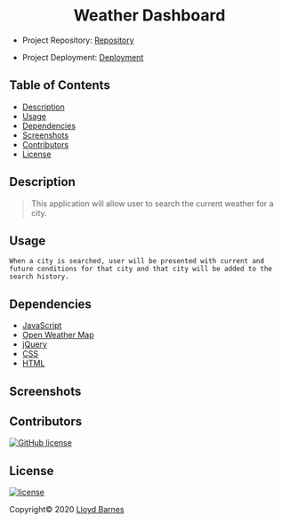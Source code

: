 <div align="center">

# Weather Dashboard

</div>

- Project Repository: [Repository](https://github.com/lbarnes86/WeatherDashboard)

- Project Deployment: [Deployment](https://lbarnes86.github.io/WeatherDashboard/.)

## Table of Contents

- [Description](#description)
- [Usage](#usage)
- [Dependencies](#dependencies)
- [Screenshots](#screenshots)
- [Contributors](#contributors)
- [License](#license)

## Description

>This application will allow user to search the current weather for a city.

## Usage

```
When a city is searched, user will be presented with current and future conditions for that city and that city will be added to the search history.
```

## Dependencies

- [JavaScript](https://www.javascript.com/) 
- [Open Weather Map](https://openweathermap.org/) 
- [jQuery](https://api.jquery.com/) 
- [CSS](https://www.w3schools.com/css/css_intro.asp) 
- [HTML](https://html.com/) 

## Screenshots



## Contributors

[![GitHub license](https://img.shields.io/badge/Made%20by-Lloyd%20Barnes-ab8c9b?style=flat&logo=github)](https://github.com/lbarnes86)

## License

[![license](https://img.shields.io/badge/License-ISC-brightgreen.svg)](https://choosealicense.com/licenses/isc/)
<br />

Copyright© 2020 [Lloyd Barnes](https://lbarnes86.github.io/updated_Portfolio/)